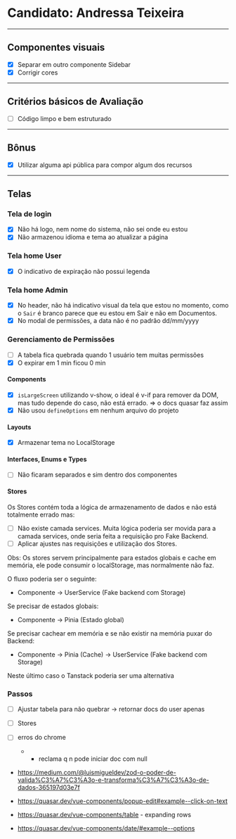 # Candidato: Andressa Teixeira

---

## Componentes visuais

- [x] Separar em outro componente Sidebar
- [x] Corrigir cores

---

## Critérios básicos de Avaliação

- [ ] Código limpo e bem estruturado

---

## Bônus

- [x] Utilizar alguma api pública para compor algum dos recursos

---

## Telas

### Tela de login

- [x] Não há logo, nem nome do sistema, não sei onde eu estou
- [x] Não armazenou idioma e tema ao atualizar a página

### Tela home User

- [x] O indicativo de expiração não possui legenda

### Tela home Admin

- [x] No header, não há indicativo visual da tela que estou no momento, como o `Sair` é branco parece que eu estou em Sair e não em Documentos.
- [x] No modal de permissões, a data não é no padrão dd/mm/yyyy

### Gerenciamento de Permissões

- [ ] A tabela fica quebrada quando 1 usuário tem muitas permissões
- [x] O expirar em 1 min ficou 0 min

#### Components

- [x] `isLargeScreen` utilizando v-show, o ideal é v-if para remover da DOM, mas tudo depende do caso, não está errado.
      => o docs quasar faz assim
- [x] Não usou `defineOptions` em nenhum arquivo do projeto

#### Layouts

- [x] Armazenar tema no LocalStorage

#### Interfaces, Enums e Types

- [ ] Não ficaram separados e sim dentro dos componentes

#### Stores

Os Stores contém toda a lógica de armazenamento de dados e não está totalmente errado mas:

- [ ] Não existe camada services. Muita lógica poderia ser movida para a camada services, onde seria feita a requisição pro Fake Backend.
- [ ] Aplicar ajustes nas requisições e utilização dos Stores.

Obs: Os stores servem principalmente para estados globais e cache em memória, ele pode consumir o localStorage, mas normalmente não faz.

O fluxo poderia ser o seguinte:

- Componente -> UserService (Fake backend com Storage)

Se precisar de estados globais:

- Componente -> Pinia (Estado global)

Se precisar cachear em memória e se não existir na memória puxar do Backend:

- Componente -> Pinia (Cache) -> UserService (Fake backend com Storage)

Neste último caso o Tanstack poderia ser uma alternativa

### Passos

- [ ] Ajustar tabela para não quebrar -> retornar docs do user apenas
- [ ] Stores

- [ ] erros do chrome
  - - reclama q n pode iniciar doc com null

- https://medium.com/@luismigueldev/zod-o-poder-de-valida%C3%A7%C3%A3o-e-transforma%C3%A7%C3%A3o-de-dados-365197d03e7f

- https://quasar.dev/vue-components/popup-edit#example--click-on-text

- https://quasar.dev/vue-components/table - expanding rows

- https://quasar.dev/vue-components/date/#example--options
